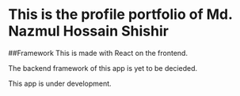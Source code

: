# This is the profile portfolio of Md. Nazmul Hossain Shishir

##Framework
This is made with React on the frontend.

The backend framework of this app is yet to be decieded.

This app is under development.
